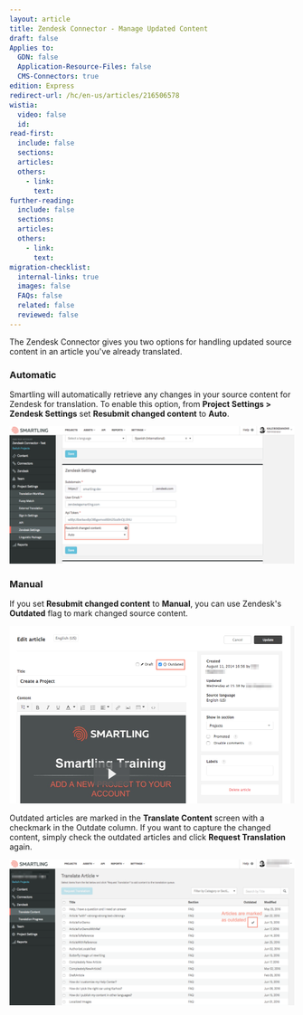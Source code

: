 ```yaml
---
layout: article
title: Zendesk Connector - Manage Updated Content
draft: false
Applies to:
  GDN: false
  Application-Resource-Files: false
  CMS-Connectors: true
edition: Express
redirect-url: /hc/en-us/articles/216506578
wistia:
  video: false
  id:
read-first:
  include: false
  sections:
  articles:
  others:
    - link:
      text:
further-reading:
  include: false
  sections:
  articles:
  others:
    - link:
      text:
migration-checklist:
  internal-links: true
  images: false
  FAQs: false
  related: false
  reviewed: false
---
```



The Zendesk Connector gives you two options for handling updated source content in an article you've already translated.

### Automatic

Smartling will automatically retrieve any changes in your source content for Zendesk for translation. To enable this option, from **Project Settings &gt; Zendesk Settings** set **Resubmit changed content** to **Auto**.

![](/uploads/versions/smartling___zendesk_settings-1---x----1374-663x---.png)

### Manual

If you set **Resubmit changed content** to **Manual**, you can use Zendesk's **Outdated** flag to mark changed source content.

![](/uploads/versions/smartling_help_center-1---x----1008-627x---.png)

Outdated articles are marked in the **Translate Content** screen with a checkmark in the Outdate column. If you want to capture the changed content, simply check the outdated articles and click **Request Translation** again.

![](/uploads/versions/smartling___translate_content-1---x----1379-706x---.png)